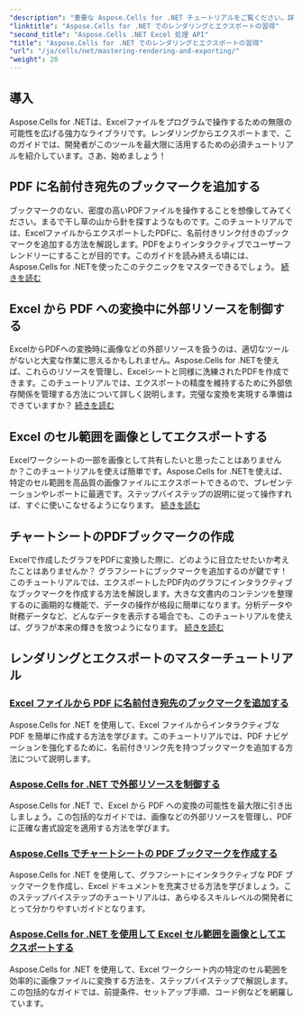 ```yaml
---
"description": "重要な Aspose.Cells for .NET チュートリアルをご覧ください。詳細なガイドでレンダリング、エクスポート、リソースの管理、ブックマークの追加などを学習します。"
"linktitle": "Aspose.Cells for .NET でのレンダリングとエクスポートの習得"
"second_title": "Aspose.Cells .NET Excel 処理 API"
"title": "Aspose.Cells for .NET でのレンダリングとエクスポートの習得"
"url": "/ja/cells/net/mastering-rendering-and-exporting/"
"weight": 20
---
```


## 導入

Aspose.Cells for .NETは、Excelファイルをプログラムで操作するための無限の可能性を広げる強力なライブラリです。レンダリングからエクスポートまで、このガイドでは、開発者がこのツールを最大限に活用するための必須チュートリアルを紹介しています。さあ、始めましょう！

## PDF に名前付き宛先のブックマークを追加する  
ブックマークのない、密度の高いPDFファイルを操作することを想像してみてください。まるで干し草の山から針を探すようなものです。このチュートリアルでは、ExcelファイルからエクスポートしたPDFに、名前付きリンク付きのブックマークを追加する方法を解説します。PDFをよりインタラクティブでユーザーフレンドリーにすることが目的です。このガイドを読み終える頃には、Aspose.Cells for .NETを使ったこのテクニックをマスターできるでしょう。 [続きを読む](./add-bookmarks-with-named-destinations/)

## Excel から PDF への変換中に外部リソースを制御する  
ExcelからPDFへの変換時に画像などの外部リソースを扱うのは、適切なツールがないと大変な作業に思えるかもしれません。Aspose.Cells for .NETを使えば、これらのリソースを管理し、Excelシートと同様に洗練されたPDFを作成できます。このチュートリアルでは、エクスポートの精度を維持するために外部依存関係を管理する方法について詳しく説明します。完璧な変換を実現する準備はできていますか？ [続きを読む](./control-external-resources/)

## Excel のセル範囲を画像としてエクスポートする  
Excelワークシートの一部を画像として共有したいと思ったことはありませんか？このチュートリアルを使えば簡単です。Aspose.Cells for .NETを使えば、特定のセル範囲を高品質の画像ファイルにエクスポートできるので、プレゼンテーションやレポートに最適です。ステップバイステップの説明に従って操作すれば、すぐに使いこなせるようになります。 [続きを読む](./export-excel-cell-ranges-as-images/)

## チャートシートのPDFブックマークの作成
Excelで作成したグラフをPDFに変換した際に、どのように目立たせたいか考えたことはありませんか？ グラフシートにブックマークを追加するのが鍵です！ このチュートリアルでは、エクスポートしたPDF内のグラフにインタラクティブなブックマークを作成する方法を解説します。大きな文書内のコンテンツを整理するのに画期的な機能で、データの操作が格段に簡単になります。分析データや財務データなど、どんなデータを表示する場合でも、このチュートリアルを使えば、グラフが本来の輝きを放つようになります。 [続きを読む](./creating-pdf-bookmark-for-chart-sheet/)

## レンダリングとエクスポートのマスターチュートリアル
### [Excel ファイルから PDF に名前付き宛先のブックマークを追加する](./add-bookmarks-with-named-destinations/)
Aspose.Cells for .NET を使用して、Excel ファイルからインタラクティブな PDF を簡単に作成する方法を学びます。このチュートリアルでは、PDF ナビゲーションを強化するために、名前付きリンク先を持つブックマークを追加する方法について説明します。
### [Aspose.Cells for .NET で外部リソースを制御する](./control-external-resources/)
Aspose.Cells for .NET で、Excel から PDF への変換の可能性を最大限に引き出しましょう。この包括的なガイドでは、画像などの外部リソースを管理し、PDF に正確な書式設定を適用する方法を学びます。
### [Aspose.Cells でチャートシートの PDF ブックマークを作成する](./creating-pdf-bookmark-for-chart-sheet/)
Aspose.Cells for .NET を使用して、グラフシートにインタラクティブな PDF ブックマークを作成し、Excel ドキュメントを充実させる方法を学びましょう。このステップバイステップのチュートリアルは、あらゆるスキルレベルの開発者にとって分かりやすいガイドとなります。
### [Aspose.Cells for .NET を使用して Excel セル範囲を画像としてエクスポートする](./export-excel-cell-ranges-as-images/)
Aspose.Cells for .NET を使用して、Excel ワークシート内の特定のセル範囲を効率的に画像ファイルに変換する方法を、ステップバイステップで解説します。この包括的なガイドでは、前提条件、セットアップ手順、コード例などを網羅しています。